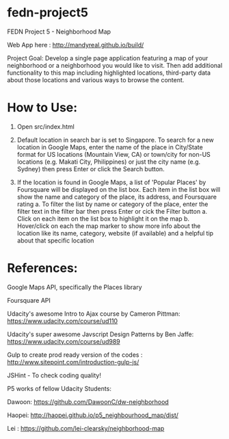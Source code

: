 # fedn-project5
FEDN Project 5 - Neighborhood Map

Web App here :  http://mandyreal.github.io/build/

Project Goal: Develop a single page application featuring a map of your neighborhood or a neighborhood you would like to visit. Then add additional functionality to this map including highlighted locations, third-party data about those locations and various ways to browse the content.

How to Use:
===========

1. Open src/index.html

2. Default location in search bar is set to Singapore. To search for a new location in Google Maps, enter the name of the place in City/State format for US locations (Mountain View, CA) or
   town/city for non-US locations (e.g. Makati City, Philippines) or just the city name (e.g. Sydney) then press Enter or click the Search button.

3. If the location is found in Google Maps, a list of 'Popular Places' by Foursquare will be displayed on the list box. Each item in the list box will show
   the name and category of the place, its address, and Foursquare rating
   a. To filter the list by name or category of the place, enter the filter text in the filter bar then press Enter or cick the Filter button
   a. Click on each item on the list box to highlight it on the map
   b. Hover/click on each the map marker to show more info about the location like its name, category, website (if available) and a helpful tip about that specific location
    

References:
===========

Google Maps API, specifically the Places library

Foursquare API

Udacity's awesome Intro to Ajax course by Cameron Pittman: https://www.udacity.com/course/ud110

Udacity's super awesome Javscript Design Patterns by Ben Jaffe: https://www.udacity.com/course/ud989

Gulp to create prod ready version of the codes : http://www.sitepoint.com/introduction-gulp-js/

JSHint - To check coding quality!

P5 works of fellow Udacity Students:

Dawoon: https://github.com/DawoonC/dw-neighborhood

Haopei: http://haopei.github.io/p5_neighbourhood_map/dist/

Lei   : https://github.com/lei-clearsky/neighborhood-map
